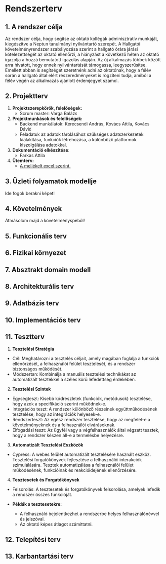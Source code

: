# Rendszerterv
## 1.	A rendszer célja
Az rendszer célja, hogy segítse az oktató kollégák adminisztratív munkáját, kiegészítve a Neptun tanulmányi nyilvántartó szerepét. A Hallgatói követelményrendszer szabályozása szerint a hallgató órára járási kötelezettségét az oktató ellenőrzi, a hiányzást a következő héten az oktató igazolja a hozzá bemutatott igazolás alapján. Az új alkalmazás többek között arra hivatott, hogy ennek nyilvántartását támogassa, leegyszerűsítse. Emellett abban is segítséget szeretnénk adni az oktatónak, hogy a félév során a hallgató által elért részeredményeket is rögzíteni tudja, amiból a félév végén az alkalmazás ajánlott érdemjegyet számol. 
## 2.	Projektterv

1. **Projektszerepkörök, felelőségek:**
   - Scrum master: Varga Balázs
2. **Projektmunkások és felelőségek:**
   - Backend munkálatok: Kerecsendi András, Kovács Attila, Kovács Dávid
   - Feladatuk az adatok tárolásához szükséges adatszerkezetek kialakítása, funkciók létrehozása, a különböző platformok kiszolgálása adatokkal.
3. **Dokumentáció elkészítése:**
   - Farkas Attila
4. **Ütemterv:**
   - [A mellékelt excel szerint.](https://github.com/enbeze93/N-team/blob/main/Dokument%C3%A1ci%C3%B3k/GanttAFP2.xlsx)


## 3. Üzleti folyamatok modellje
Ide fogok berakni képet!

## 4. Követelmények
Átmásolom majd a követelményspeből!

## 5. Funkcionális terv

## 6. Fizikai környezet

## 7. Absztrakt domain modell

## 8. Architekturális terv 

## 9. Adatbázis terv

## 10. Implementációs terv

## 11. Tesztterv
1. **Tesztelési Stratégia**
- Cél: Meghatározni a tesztelés céljait, amely magában foglalja a funkciók ellenőrzését, a felhasználói felület tesztelését, és a rendszer biztonságos működését.
- Módszertan: Kombinálja a manuális tesztelési technikákat az automatizált tesztekkel a széles körű lefedettség érdekében.
2. **Tesztelési Szintek**
- Egységteszt: Kisebb kódrészletek (funkciók, metódusok) tesztelése, hogy azok a specifikáció szerint működnek-e.
- Integrációs teszt: A rendszer különböző részeinek együttműködésének tesztelése, hogy az integrációk helyesek-e.
- Rendszerteszt: Az egész rendszer tesztelése, hogy az megfelel-e a követelményeknek és a felhasználói elvárásoknak.
- Elfogadási teszt: Az ügyfél vagy a végfelhasználók által végzett tesztek, hogy a rendszer készen áll-e a termelésbe helyezésre.
3. **Automatizált Tesztelési Eszközök**
- Cypress: A webes felület automatizált tesztelésére használt eszköz.
Tesztelési forgatókönyvek fejlesztése a felhasználói interakciók szimulálására.
Tesztek automatizálása a felhasználói felület működésének, funkcióinak és reakcióidejének ellenőrzésére.
4. **Tesztesetek és Forgatókönyvek**
- Felsorolás: A tesztesetek és forgatókönyvek felsorolása, amelyek lefedik a rendszer összes funkcióját.

- **Példák a tesztesetekre:**
   -   A felhasználó bejelentkezhet a rendszerbe helyes felhasználónévvel és jelszóval.
   -   Az oktató képes átlagot számíttatni.



## 12. Telepítési terv

## 13. Karbantartási terv

